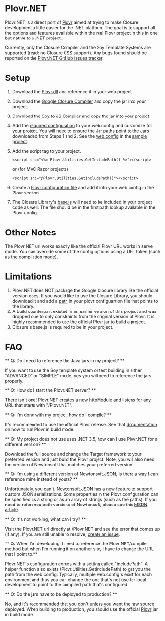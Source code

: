 # Plovr.NET

Plovr.NET is a direct port of [Plovr](http://www.plovr.com) aimed at trying to make Closure development a little easier for the .NET platform. The goal is to support all the options and features available within the real Plovr project in this in one but native to a .NET project.

Currently, only the Closure Compiler and the Soy Template Systems are supported (read: no Closure CSS support). Any bugs found should be reported on the [Plovr.NET GitHub issues tracker](https://github.com/Ogilvy/Plovr.NET/issues).


# Setup
1. Download the [Plovr.dll](http://www.github.com) and reference it in your web project.
2. Download the [Google Closure Compiler](http://closure-compiler.googlecode.com/files/compiler-latest.zip) and copy the jar into your project.
3. Download the [Soy to JS Compiler](http://closure-templates.googlecode.com/files/closure-templates-for-javascript-latest.zip) and copy the jar into your project.
4. Add the [required configuration](https://gist.github.com/3751374) to your web.config and customize for your project. You will need to ensure the Jar paths point to the Jars downloaded from Steps 1 and 2. See the  [web.config](https://github.com/Ogilvy/Plovr.NET/blob/master/Plovr.Test.ASPNETApplication/Web.config) in the [sample project](https://github.com/Ogilvy/Plovr.NET/tree/master/Plovr.Test.ASPNETApplication).
5. Add the script tag to your project.
 
	```
	<script src="<%= Plovr.Utilities.GetIncludePath() %>"></script>
	```
	
	or (for MVC Razor projects)
	
	```
	<script src="@Plovr.Utilities.GetIncludePath()"></script>
	```
6. Create a [Plovr configuration file](http://www.plovr.com/docs.html) and add it into your web.config in the Plovr section.
7. The Closure Library's [base.js](http://code.google.com/p/closure-library/source/browse/trunk/closure/goog/base.js) will need to be included in your project code as well. The file should be in the first path lookup available in the Plovr config.

# Other Notes
The Plovr.NET url works exactly like the official Plovr URL works in serve mode. You can override some of the config options using a URL token (such as the compilation mode).

# Limitations

1. Plovr.NET does NOT package the Google Closure library like the official version does. If you would like to use the Closure Library, you should download it and add a [path](#) in your plovr configuartion file that points to the library.
2. A build counterpart existed in an earlier version of this project and was dropped due to only constraints from the original version of Plovr. It is highly recommended to use the official Plovr jar to build a project.
3. Closure's base.js is required to be in your project.


# FAQ

** Q: Do I need to reference the Java jars in my project? **

If you want to use the Soy template system or test building in either "ADVANCED" or "SIMPLE" mode, yes you will need to reference the jars properly.

** Q: How do I start the Plovr.NET server? ** 

There isn't one! Plovr.NET creates a new [httpModule](http://msdn.microsoft.com/en-us/library/zec9k340\(v=vs.85\).aspx) and listens for any URL that starts with "/Plovr.NET". 

** Q: I'm done with my project, how do I compile? **

It's recommended to use the official Plovr release. See that [documentation](http://www.plovr.com/docs.html) on how to run Plovr in build mode. 

** Q: My project does not use uses .NET 3.5, how can I use Plovr.NET for a different version? **

Download the full source and change the Target framework to your preferred version and just build the Plovr project. Note, you will also need the version of Newtonsoft that matches your preferred version.

** Q: I'm using a different version of Newtonsoft.JSON, is there a way I can reference mine instead of yours? **

Unfortunately, you can't. Newtonsoft.JSON has a new feature to support custom JSON serializations. Some properties in the Plovr configuration can be specified as a string or as  an array of strings (such as the paths). If you need to reference both versions of Newtonsoft, please see this [MSDN article](http://msdn.microsoft.com/en-us/library/efs781xb\(v=vs.110\).aspx).

** Q: It's not working, what can I try? ** 

Visit the Plovr.NET url directly at /Plovr.NET and see the error that comes up (if any). If you are still unable to resolve, [create an issue](https://github.com/Ogilvy/Plovr.NET/issues).

** Q: When I'm developing, I need to reference the Plovr.NET/compile method but when I'm running it on another site, I have to change the URL that I point to.**

Plovr.NET's configuration comes with a setting called "includePath". A helper function also exists (Plovr.Utilities.GetIncludePath) to get you the path from the web.config. Typically, multiple web.config's exist for each environment and thus you can change the one that's not use for local development to point to the compiled path that's configured.

** Q: Do the jars have to be deployed to production? **

No, and it's recommended that you don't unless you want the raw source deployed. When building to production, you should use the official [Plovr](http://www.plovr.com) jar in build mode.
